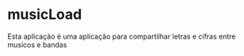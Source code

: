 # musicLoad
Esta aplicação é uma aplicação para compartilhar letras e cifras entre musicos e bandas

